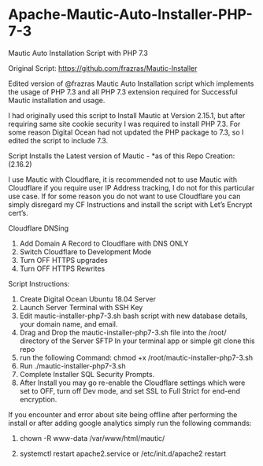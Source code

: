 # Apache-Mautic-Auto-Installer-PHP-7-3
Mautic Auto Installation Script with PHP 7.3

Original Script: https://github.com/frazras/Mautic-Installer

Edited version of @frazras Mautic Auto Installation script which implements the usage of PHP 7.3 and all PHP 7.3 extension required for Successful Mautic installation and usage. 

I had originally used this script to Install Mautic at Version 2.15.1, but after requiring same site cookie security I was required to install PHP 7.3. For some reason Digital Ocean had not updated the PHP package to 7.3, so I edited the script to include 7.3.
 
Script Installs the Latest version of Mautic - *as of this Repo Creation: (2.16.2)

I use Mautic with Cloudflare, it is recommended not to use Mautic with Cloudflare if you require user IP Address tracking, I do not for this particular use case. If for some reason you do not want to use Cloudflare you can simply disregard my CF Instructions and install the script with Let’s Encrypt cert’s. 

Cloudflare DNSing

1. Add Domain A Record to Cloudflare with DNS ONLY
2. Switch Cloudflare to Development Mode
3. Turn OFF HTTPS upgrades
4. Turn OFF HTTPS Rewrites 

Script Instructions:
1. Create Digital Ocean Ubuntu 18.04 Server
2. Launch Server Terminal with SSH Key
3. Edit mautic-installer-php7-3.sh bash script with new database details, your domain name, and email.
4. Drag and Drop the mautic-installer-php7-3.sh file into the /root/ directory of the Server SFTP In your terminal app or simple git clone this repo
5. run the following Command: chmod +x /root/mautic-installer-php7-3.sh
6. Run ./mautic-installer-php7-3.sh
7. Complete Installer SQL Security Prompts.
8. After Install you may go re-enable the Cloudflare settings which were set to OFF, turn off Dev mode, and set SSL to Full Strict for end-end encryption. 

If you encounter and error about site being offline after performing the install or after adding google analytics simply run the following commands:

1. chown -R www-data /var/www/html/mautic/ 

2. systemctl restart apache2.service or /etc/init.d/apache2 restart
